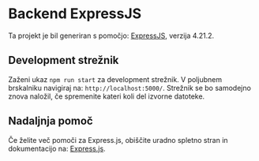 # Backend ExpressJS

Ta projekt je bil generiran s pomočjo: [ExpressJS](https://expressjs.com/), verzija 4.21.2.

## Development strežnik

Zaženi ukaz `npm run start` za development strežnik. V poljubnem brskalniku navigiraj na: `http://localhost:5000/`. Strežnik se bo samodejno znova naložil, če spremenite kateri koli del izvorne datoteke.

## Nadaljnja pomoč

Če želite več pomoči za Express.js, obiščite uradno spletno stran in dokumentacijo na: [Express.js](https://expressjs.com).
